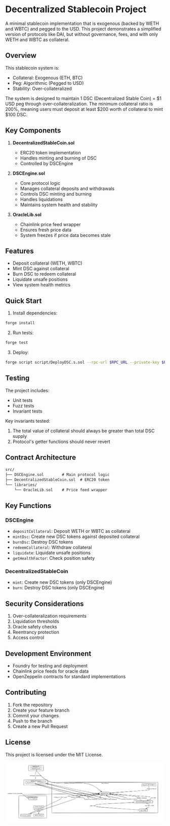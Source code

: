 # Decentralized Stablecoin Project

A minimal stablecoin implementation that is exogenous (backed by WETH and WBTC) and pegged to the USD. This project demonstrates a simplified version of protocols like DAI, but without governance, fees, and with only WETH and WBTC as collateral.

## Overview

This stablecoin system is:

- Collateral: Exogenous (ETH, BTC)
- Peg: Algorithmic (Pegged to USD)
- Stability: Over-collateralized

The system is designed to maintain 1 DSC (Decentralized Stable Coin) = $1 USD peg through over-collateralization. The minimum collateral ratio is 200%, meaning users must deposit at least $200 worth of collateral to mint $100 DSC.

## Key Components

1. **DecentralizedStableCoin.sol**

   - ERC20 token implementation
   - Handles minting and burning of DSC
   - Controlled by DSCEngine

2. **DSCEngine.sol**

   - Core protocol logic
   - Manages collateral deposits and withdrawals
   - Controls DSC minting and burning
   - Handles liquidations
   - Maintains system health and stability

3. **OracleLib.sol**
   - Chainlink price feed wrapper
   - Ensures fresh price data
   - System freezes if price data becomes stale

## Features

- Deposit collateral (WETH, WBTC)
- Mint DSC against collateral
- Burn DSC to redeem collateral
- Liquidate unsafe positions
- View system health metrics

## Quick Start

1. Install dependencies:

```bash
forge install
```

2. Run tests:

```bash
forge test
```

3. Deploy:

```bash
forge script script/DeployDSC.s.sol --rpc-url $RPC_URL --private-key $PRIVATE_KEY
```

## Testing

The project includes:

- Unit tests
- Fuzz tests
- Invariant tests

Key invariants tested:

1. The total value of collateral should always be greater than total DSC supply
2. Protocol's getter functions should never revert

## Contract Architecture

```
src/
├── DSCEngine.sol        # Main protocol logic
├── DecentralizedStableCoin.sol  # ERC20 token
└── libraries/
    └── OracleLib.sol    # Price feed wrapper
```

## Key Functions

### DSCEngine

- `depositCollateral`: Deposit WETH or WBTC as collateral
- `mintDsc`: Create new DSC tokens against deposited collateral
- `burnDsc`: Destroy DSC tokens
- `redeemCollateral`: Withdraw collateral
- `liquidate`: Liquidate unsafe positions
- `getHealthFactor`: Check position safety

### DecentralizedStableCoin

- `mint`: Create new DSC tokens (only DSCEngine)
- `burn`: Destroy DSC tokens (only DSCEngine)

## Security Considerations

1. Over-collateralization requirements
2. Liquidation thresholds
3. Oracle safety checks
4. Reentrancy protection
5. Access control

## Development Environment

- Foundry for testing and deployment
- Chainlink price feeds for oracle data
- OpenZeppelin contracts for standard implementations

## Contributing

1. Fork the repository
2. Create your feature branch
3. Commit your changes
4. Push to the branch
5. Create a new Pull Request

## License

This project is licensed under the MIT License.

![Screenshot](./images/flowchart_dsce.png)
